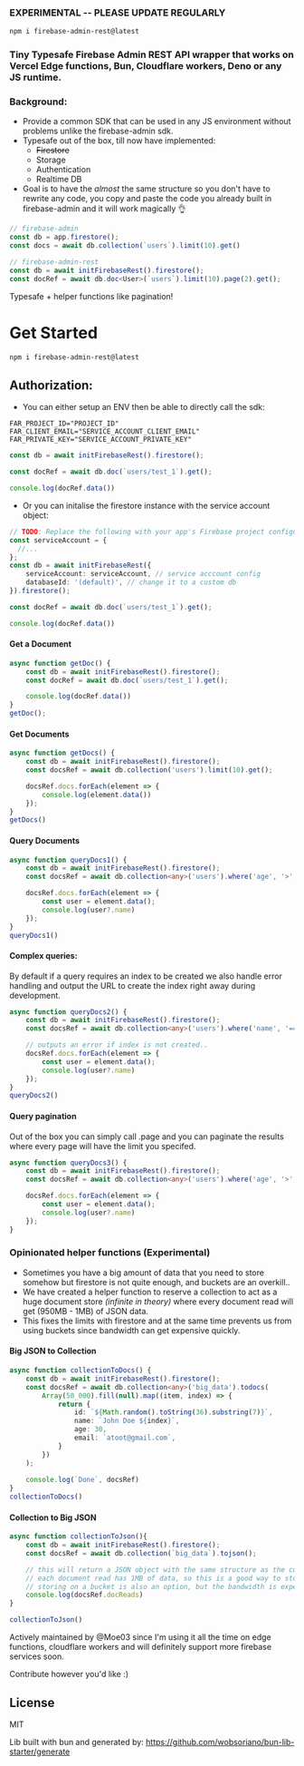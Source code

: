 ### EXPERIMENTAL -- PLEASE UPDATE REGULARLY 
```bash
npm i firebase-admin-rest@latest 
```

### **Tiny Typesafe Firebase Admin REST API wrapper that works on Vercel Edge functions, Bun, Cloudflare workers, Deno or any JS runtime.**

### Background:
- Provide a common SDK that can be used in any JS environment without problems unlike the firebase-admin sdk.
- Typesafe out of the box, till now have implemented:
    - ~~Firestore~~
    - Storage
    - Authentication
    - Realtime DB
- Goal is to have the *almost* the same structure so you don't have to rewrite any code, you copy and paste the code you already built in firebase-admin and it will work magically 👌
```ts
// firebase-admin
const db = app.firestore();
const docs = await db.collection(`users`).limit(10).get()

// firebase-admin-rest
const db = await initFirebaseRest().firestore();
const docRef = await db.doc<User>(`users`).limit(10).page(2).get(); 
```
Typesafe + helper functions like pagination!

# **Get Started**
```bash
npm i firebase-admin-rest@latest

```

## Authorization:
- You can either setup an ENV then be able to directly call the sdk:
```env
FAR_PROJECT_ID="PROJECT_ID"
FAR_CLIENT_EMAIL="SERVICE_ACCOUNT_CLIENT_EMAIL"
FAR_PRIVATE_KEY="SERVICE_ACCOUNT_PRIVATE_KEY"
```
```ts
const db = await initFirebaseRest().firestore();

const docRef = await db.doc(`users/test_1`).get();

console.log(docRef.data())
```
- Or you can initalise the firestore instance with the service account object:
```ts
// TODO: Replace the following with your app's Firebase project configuration
const serviceAccount = {
  //...
};
const db = await initFirebaseRest({
    serviceAccount: serviceAccount, // service acccount config
    databaseId: '(default)', // change it to a custom db
}).firestore();

const docRef = await db.doc(`users/test_1`).get();

console.log(docRef.data())
```
#### **Get a Document**
```ts
async function getDoc() {
    const db = await initFirebaseRest().firestore();
    const docRef = await db.doc(`users/test_1`).get();

    console.log(docRef.data())
}
getDoc();
```

#### **Get Documents**
```ts
async function getDocs() {
    const db = await initFirebaseRest().firestore();
    const docsRef = await db.collection('users').limit(10).get();

    docsRef.docs.forEach(element => {
        console.log(element.data())
    });
}
getDocs()
```
#### **Query Documents**
```ts
async function queryDocs1() {
    const db = await initFirebaseRest().firestore();
    const docsRef = await db.collection<any>('users').where('age', '>', 25).get();

    docsRef.docs.forEach(element => {
        const user = element.data();
        console.log(user?.name)
    });
}
queryDocs1()
```

#### Complex queries:
By default if a query requires an index to be created we also handle error handling and output the URL to create the index right away during development.
```ts
async function queryDocs2() {
    const db = await initFirebaseRest().firestore();
    const docsRef = await db.collection<any>('users').where('name', '==', 'John Doe').orderBy('age', 'desc').get();

    // outputs an error if index is not created..
    docsRef.docs.forEach(element => {
        const user = element.data();
        console.log(user?.name)
    });
}
queryDocs2()
```
#### Query pagination
Out of the box you can simply call .page and you can paginate the results where every page will have the limit you specifed.
```ts
async function queryDocs3() {
    const db = await initFirebaseRest().firestore();
    const docsRef = await db.collection<any>('users').where('age', '>', 25).orderBy('age', 'desc').limit(5).page(3).get(); // 5 items per page

    docsRef.docs.forEach(element => {
        const user = element.data();
        console.log(user?.name)
    });
}
```

### Opinionated helper functions (Experimental)
- Sometimes you have a big amount of data that you need to store somehow but firestore is not quite enough, and buckets are an overkill.. 
- We have created a helper function to reserve a collection to act as a huge document store *(infinite in theory)* where every document read will get (950MB - 1MB) of JSON data.
- This fixes the limits with firestore and at the same time prevents us from using buckets since bandwidth can get expensive quickly.

#### Big JSON to Collection
```ts
async function collectionToDocs() {
    const db = await initFirebaseRest().firestore();
    const docsRef = await db.collection<any>('big_data').todocs(
        Array(50_000).fill(null).map((item, index) => {
            return {
                id: `${Math.random().toString(36).substring(7)}`,
                name: `John Doe ${index}`,
                age: 30,
                email: `atoot@gmail.com`,
            }
        })
    );
    
    console.log(`Done`, docsRef)
} 
collectionToDocs()
```
#### Collection to Big JSON
```ts
async function collectionToJson(){
    const db = await initFirebaseRest().firestore();
    const docsRef = await db.collection(`big_data`).tojson();

    // this will return a JSON object with the same structure as the collection
    // each document read has 1MB of data, so this is a good way to store large data without querying hundreds or thousands of documents
    // storing on a bucket is also an option, but the bandwidth is expensive and will add up
    console.log(docsRef.docReads)
}

collectionToJson()
```

Actively maintained by @Moe03 since I'm using it all the time on edge functions, cloudflare workers and will definitely support more firebase services soon.

Contribute however you'd like :)

## License
MIT

Lib built with bun and generated by:
https://github.com/wobsoriano/bun-lib-starter/generate
